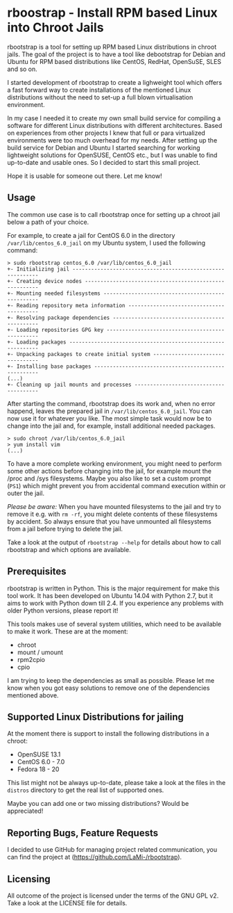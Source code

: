 # rboostrap - Install RPM based Linux into Chroot Jails

rbootstrap is a tool for setting up RPM based Linux distributions in chroot
jails. The goal of the project is to have a tool like debootstrap for Debian and
Ubuntu for RPM based distributions like CentOS, RedHat, OpenSuSE, SLES and so on.

I started development of rbootstrap to create a lighweight tool which offers a
fast forward way to create installations of the mentioned Linux distributions
without the need to set-up a full blown virtualisation environment.

In my case I needed it to create my own small build service for compiling a
software for different Linux distributions with different architectures. Based
on experiences from other projects I knew that full or para virtualized
environments were too much overhead for my needs. After setting up the build
service for Debian and Ubuntu I started searching for working lightweight
solutions for OpenSUSE, CentOS etc., but I was unable to find up-to-date and
usable ones. So I decided to start this small project.

Hope it is usable for someone out there. Let me know!

## Usage

The common use case is to call rbootstrap once for setting up a chroot jail
below a path of your choice.

For example, to create a jail for CentOS 6.0 in the directory
`/var/lib/centos_6.0_jail` on my Ubuntu system, I used the following command:

```
> sudo rbootstrap centos_6.0 /var/lib/centos_6.0_jail
+- Initializing jail -----------------------------------------------------------
+- Creating device nodes -------------------------------------------------------
+- Mounting needed filesystems -------------------------------------------------
+- Reading repository meta information -----------------------------------------
+- Resolving package dependencies ----------------------------------------------
+- Loading repositories GPG key ------------------------------------------------
+- Loading packages ------------------------------------------------------------
+- Unpacking packages to create initial system ---------------------------------
+- Installing base packages ----------------------------------------------------
(...)
+- Cleaning up jail mounts and processes ---------------------------------------
```

After starting the command, rbootstrap does its work and, when no error happend,
leaves the prepared jail in `/var/lib/centos_6.0_jail`. You can now use it
for whatever you like. The most simple task would now be to change into the
jail and, for example, install additional needed packages.

```
> sudo chroot /var/lib/centos_6.0_jail
> yum install vim
(...)
```

To have a more complete working environment, you might need to perform some
other actions before changing into the jail, for example mount the /proc and
/sys filesystems. Maybe you also like to set a custom prompt (`PS1`) which
might prevent you from accidental command execution within or outer the jail.

*Please be aware:* When you have mounted filesystems to the jail and try to
remove it e.g. with `rm -rf`, you might delete contents of these filesystems
by accident. So always ensure that you have unmounted all filesystems from
a jail before trying to delete the jail.

Take a look at the output of `rbootstrap --help` for details about how to
call rbootstrap and which options are available.

## Prerequisites

rbootstrap is written in Python. This is the major requirement for make this
tool work. It has been developed on Ubuntu 14.04 with Python 2.7, but it aims
to work with Python down till 2.4. If you experience any problems with older
Python versions, please report it!

This tools makes use of several system utilities, which need to be available
to make it work. These are at the moment:

* chroot
* mount / umount
* rpm2cpio
* cpio

I am trying to keep the dependencies as small as possible. Please let me know
when you got easy solutions to remove one of the dependencies mentioned above.

## Supported Linux Distributions for jailing

At the moment there is support to install the following distributions in a chroot:

* OpenSUSE 13.1
* CentOS 6.0 - 7.0
* Fedora 18 - 20

This list might not be always up-to-date, please take a look at the files
in the `distros` directory to get the real list of supported ones.

Maybe you can add one or two missing distributions? Would be appreciated!

## Reporting Bugs, Feature Requests

I decided to use GitHub for managing project related communication, you
can find the project at (https://github.com/LaMi-/rbootstrap).

## Licensing

All outcome of the project is licensed under the terms of the GNU GPL v2.
Take a look at the LICENSE file for details.
